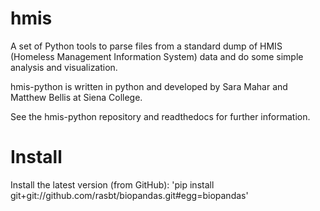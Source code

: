 # hmis
A set of Python tools to parse files from a standard dump of HMIS (Homeless Management Information System) data and do some simple analysis and visualization.


hmis-python is written in python and developed by Sara Mahar and Matthew Bellis at Siena College. 

See the hmis-python repository and readthedocs for further information.



# Install

Install the latest version (from GitHub): 'pip install git+git://github.com/rasbt/biopandas.git#egg=biopandas'